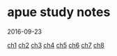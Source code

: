 apue study notes
===

2016-09-23

[ch1](ch1/note.md)
[ch2](ch2/note.md)
[ch3](ch3/note.md)
[ch4](ch4/note.md)
[ch5](ch5/note.md)
[ch6](ch6/note.md)
[ch7](ch7/note.md)
[ch8](ch8/note.md)
